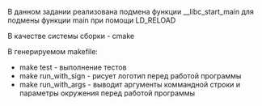 В данном задании реализована подмена функции __libc_start_main для подмены функции main при помощи LD_RELOAD

В качестве системы сборки - cmake

В генерируемом makefile:

+ make test - выполнение тестов
+ make run_with_sign - рисует логотип перед работой программы
+ make run_with_args - выводит аргументы коммандной строки и параметры окружения перед работой программы

